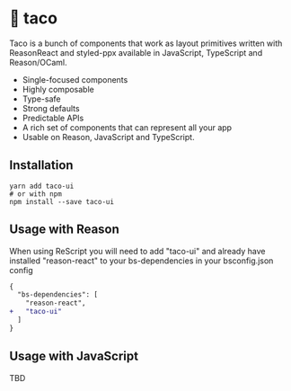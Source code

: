 # 🌮 taco

Taco is a bunch of components that work as layout primitives written with ReasonReact and styled-ppx available in JavaScript, TypeScript and Reason/OCaml.

- Single-focused components
- Highly composable
- Type-safe
- Strong defaults
- Predictable APIs
- A rich set of components that can represent all your app
- Usable on Reason, JavaScript and TypeScript.

## Installation

```
yarn add taco-ui
# or with npm
npm install --save taco-ui
```

## Usage with Reason

When using ReScript you will need to add "taco-ui" and already have installed "reason-react" to your bs-dependencies in your bsconfig.json config
```diff
{
  "bs-dependencies": [
    "reason-react",
+   "taco-ui"
  ]
}
```

## Usage with JavaScript

TBD
